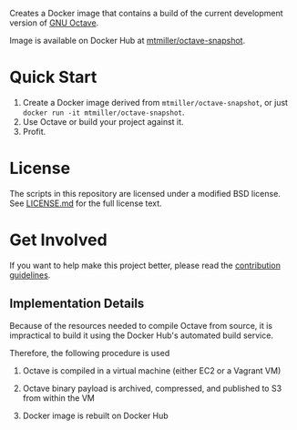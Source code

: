 Creates a Docker image that contains a build of the current development
version of [GNU Octave](https://www.octave.org).

Image is available on Docker Hub at
[mtmiller/octave-snapshot](https://hub.docker.com/r/mtmiller/octave-snapshot).

# Quick Start

1. Create a Docker image derived from `mtmiller/octave-snapshot`, or just
   `docker run -it mtmiller/octave-snapshot`.
2. Use Octave or build your project against it.
3. Profit.

# License

The scripts in this repository are licensed under a modified BSD license. See
[LICENSE.md](LICENSE.md) for the full license text.

# Get Involved

If you want to help make this project better, please read the
[contribution guidelines](CONTRIBUTING.md).

## Implementation Details

Because of the resources needed to compile Octave from source, it is
impractical to build it using the Docker Hub's automated build service.

Therefore, the following procedure is used

1. Octave is compiled in a virtual machine (either EC2 or a Vagrant VM)

2. Octave binary payload is archived, compressed, and published to S3 from
   within the VM

3. Docker image is rebuilt on Docker Hub

